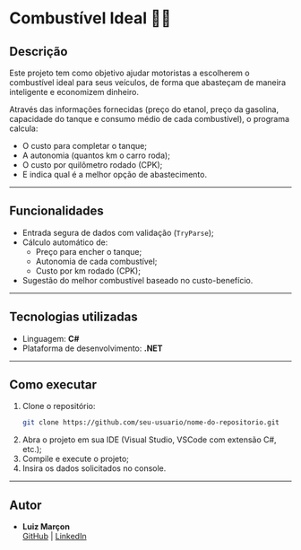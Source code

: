 # Combustível Ideal 🚗⛽

## Descrição
Este projeto tem como objetivo ajudar motoristas a escolherem o combustível ideal para seus veículos, de forma que abasteçam de maneira inteligente e economizem dinheiro.

Através das informações fornecidas (preço do etanol, preço da gasolina, capacidade do tanque e consumo médio de cada combustível), o programa calcula:

- O custo para completar o tanque;
- A autonomia (quantos km o carro roda);
- O custo por quilômetro rodado (CPK);
- E indica qual é a melhor opção de abastecimento.

---

## Funcionalidades
- Entrada segura de dados com validação (`TryParse`);
- Cálculo automático de:
  - Preço para encher o tanque;
  - Autonomia de cada combustível;
  - Custo por km rodado (CPK);
- Sugestão do melhor combustível baseado no custo-benefício.

---

## Tecnologias utilizadas
- Linguagem: **C#**
- Plataforma de desenvolvimento: **.NET**

---

## Como executar
1. Clone o repositório:
   ```bash
   git clone https://github.com/seu-usuario/nome-do-repositorio.git
   ```
2. Abra o projeto em sua IDE (Visual Studio, VSCode com extensão C#, etc.);
3. Compile e execute o projeto;
4. Insira os dados solicitados no console.

---

## Autor
- **Luiz Marçon**  
[GitHub](https://github.com/MarconLuizz) | [LinkedIn](https://www.linkedin.com/in/luiz-mar%C3%A7on/)
